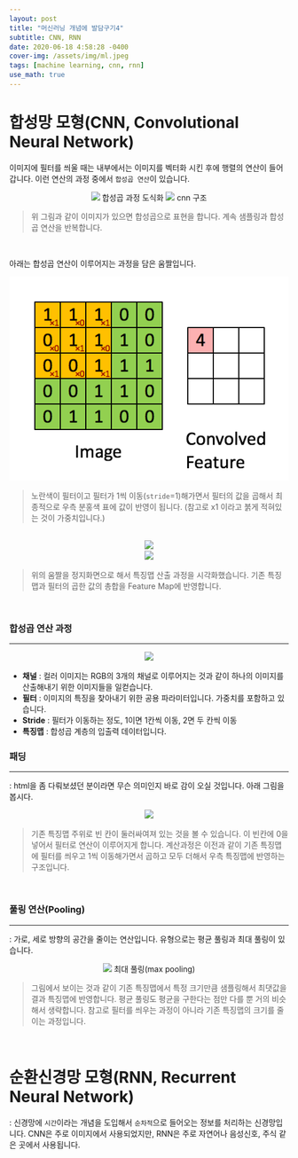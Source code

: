 ```yaml
---
layout: post
title: "머신러닝 개념에 발담구기4"
subtitle: CNN, RNN
date: 2020-06-18 4:58:28 -0400
cover-img: /assets/img/ml.jpeg
tags: [machine learning, cnn, rnn]
use_math: true
---
```


# 합성망 모형(CNN, Convolutional Neural Network)

이미지에 필터를 씌울 때는 내부에서는 이미지를 벡터화 시킨 후에 행렬의 연산이 들어갑니다. 이런 연산의 과정 중에서 `합성곱 연산`이 있습니다.

<center>
<img src="https://user-images.githubusercontent.com/37768791/84994105-26ec2b80-b185-11ea-9f46-b4117dd5a25c.png">
합성곱 과정 도식화
<img src="https://user-images.githubusercontent.com/37768791/84997121-1ccc2c00-b189-11ea-9196-46dd14d4fa2f.png">
cnn 구조
</center>

> 위 그림과 같이 이미지가 있으면 합성곱으로 표현을 합니다. 계속 샘플링과 합성곱 연산을 반복합니다.

<br>

아래는 합성곱 연산이 이루어지는 과정을 담은 움짤입니다.

<center>
<img src="../assets/img/Convolution_schematic.gif">
</center>

> 노란색이 필터이고 필터가 1씩 이동(`stride`=1)해가면서 필터의 값을 곱해서 최종적으로 우측 분홍색 표에 값이 반영이 됩니다. (참고로 x1 이라고 붉게 적혀있는 것이 가중치입니다.)

<br>

<center>
<img src="https://user-images.githubusercontent.com/37768791/84996669-8c8de700-b188-11ea-95c2-ca28785184dc.png">
</center>
<center>
<img src="https://user-images.githubusercontent.com/37768791/84996401-2ef99a80-b188-11ea-9040-2b91d8c3c0d2.png">
</center>

> 위의 움짤을 정지화면으로 해서 특징맵 산출 과정을 시각화했습니다. 기존 특징맵과 필터의 곱한 값의 총합을 Feature Map에 반영합니다.

<br>

### 합성곱 연산 과정

---

<center>
<img src="https://user-images.githubusercontent.com/37768791/84996861-c9f27480-b188-11ea-96e1-c84188a7add4.png">
</center>

- **채널** : 컬러 이미지는 RGB의 3개의 채널로 이루어지는 것과 같이 하나의 이미지를 산출해내기 위한 이미지들을 일컫습니다.
- **필터** : 이미지의 특징을 찾아내기 위한 공용 파라미터입니다. 가중치를 포함하고 있습니다.
- **Stride** : 필터가 이동하는 정도, 1이면 1칸씩 이동, 2면 두 칸씩 이동
- **특징맵** : 합성곱 계층의 입출력 데이터입니다.

### 패딩

---

: html을 좀 다뤄보셨던 분이라면 무슨 의미인지 바로 감이 오실 것입니다. 아래 그림을 봅시다.

<center>
<img src="https://user-images.githubusercontent.com/37768791/84997648-d0cdb700-b189-11ea-869e-972997bbefb8.png">
</center>

> 기존 특징맵 주위로 빈 칸이 둘러싸여져 있는 것을 볼 수 있습니다. 이 빈칸에 0을 넣어서 필터로 연산이 이루어지게 합니다. 계산과정은 이전과 같이 기존 특징맵에 필터를 씌우고 1씩 이동해가면서 곱하고 모두 더해서 우측 특징맵에 반영하는 구조입니다.

<br>

### 풀링 연산(Pooling)

---

: 가로, 세로 방향의 공간을 줄이는 연산입니다. 유형으로는 평균 풀링과 최대 풀링이 있습니다.

<center>
<img src="https://user-images.githubusercontent.com/37768791/84998198-7d0f9d80-b18a-11ea-8bd1-e5ec7257ada9.png">
최대 풀링(max pooling)
</center>

> 그림에서 보이는 것과 같이 기존 특징맵에서 특정 크기만큼 샘플링해서 최댓값을 결과 특징맵에 반영합니다. 평균 풀링도 평균을 구한다는 점만 다를 뿐 거의 비슷해서 생략합니다. 참고로 필터를 씌우는 과정이 아니라 기존 특징맵의 크기를 줄이는 과정입니다.

<br>

# 순환신경망 모형(RNN, Recurrent Neural Network)

: 신경망에 `시간`이라는 개념을 도입해서 `순차적`으로 들어오는 정보를 처리하는 신경망입니다. CNN은 주로 이미지에서 사용되었지만, RNN은 주로 자연어나 음성신호, 주식 같은 곳에서 사용됩니다.
